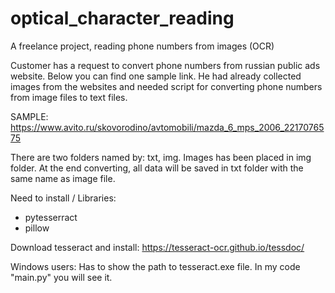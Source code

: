 # optical_character_reading
A freelance project, reading phone numbers from images (OCR)

Customer has a request to convert phone numbers from russian public ads website. Below you can find one sample link. He had already collected images from the websites and needed script for converting phone numbers from image files to text files. 

SAMPLE: https://www.avito.ru/skovorodino/avtomobili/mazda_6_mps_2006_2217076575

There are two folders named by: txt, img. Images has been placed in img folder. At the end converting, all data will be saved in txt folder with the same name as image file.

Need to install / Libraries:
- pytesserract
- pillow

Download tesseract and install:
https://tesseract-ocr.github.io/tessdoc/

Windows users:
Has to show the path to tesseract.exe file. In my code "main.py" you will see it.
